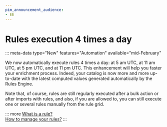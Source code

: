 ```yaml
---
pim_announcement_audience:
- EE
---
```


# Rules execution 4 times a day
::: meta-data type="New" features="Automation" available="mid-February" 

We now automatically execute rules 4 times a day: at 5 am UTC, at 11 am UTC, at 5 pm UTC, and at 11 pm UTC. This enhancement will help you faster your enrichment process. Indeed, your catalog is now more and more up-to-date with the latest computed values generated automatically by the Rules Engine.

Note that, of course, rules are still regularly executed after a bulk action or after imports with rules, and also, if you are allowed to, you can still execute one or several rules manually from the rule grid.

::: more
[What is a rule?](../articles/what-is-a-rule.html)  
[How to manage your rules?](../articles/manage-your-rules.html)
:::
